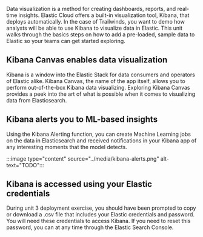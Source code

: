 Data visualization is a method for creating dashboards, reports, and real-time insights. Elastic Cloud offers a built-in visualization tool, Kibana, that deploys automatically. In the case of Trailwinds, you want to demo how analysts will be able to use Kibana to visualize data in Elastic. This unit walks through the basics steps on how to add a pre-loaded, sample data to Elastic so your teams can get started exploring.

## Kibana Canvas enables data visualization

Kibana is a window into the Elastic Stack for data consumers and operators of Elastic alike. Kibana Canvas, the name of the app itself, allows you to perform out-of-the-box Kibana data visualizing. Exploring Kibana Canvas provides a peek into the art of what is possible when it comes to visualizing data from Elasticsearch.

## Kibana alerts you to ML-based insights

Using the Kibana Alerting function, you can create Machine Learning jobs on the data in Elasticsearch and received notifications in your Kibana app of any interesting moments that the model detects.

:::image type="content" source="../media/kibana-alerts.png" alt-text="TODO":::

## Kibana is accessed using your Elastic credentials

During unit 3 deployment exercise, you should have been prompted to copy or download a .csv file that includes your Elastic credentials and password. You will need these credentials to access Kibana. If you need to reset this password, you can at any time through the Elastic Search Console.
